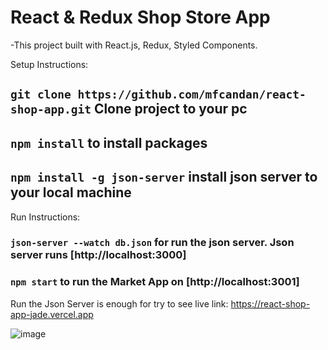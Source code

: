 # React & Redux Shop Store App
-This project built with React.js, Redux, Styled Components.

Setup Instructions:

## `git clone https://github.com/mfcandan/react-shop-app.git` Clone project to your pc

## `npm install` to install packages

## `npm install -g json-server` install json server to your local machine


Run Instructions:

### `json-server --watch db.json` for run the json server. Json server runs  [http://localhost:3000]

### `npm start` to run the Market App on  [http://localhost:3001]


Run the Json Server is enough for try to see live link: https://react-shop-app-jade.vercel.app

![image](https://user-images.githubusercontent.com/16592899/135771822-58c6699d-69ce-403a-9ca7-3e84f2f4929b.png)

